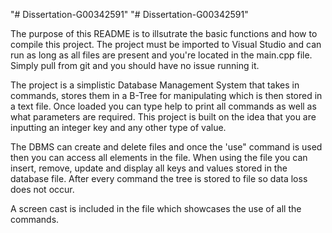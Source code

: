 "# Dissertation-G00342591" 
"# Dissertation-G00342591" 

The purpose of this README is to illsutrate the basic functions and how to compile this project.
The project must be imported to Visual Studio and can run as long as all files are present and you're located in the main.cpp file. Simply pull from git and you should
have no issue running it.

The project is a simplistic Database Management System that takes in commands, stores them in a B-Tree for manipulating which is then stored in a text file.
Once loaded you can type help to print all commands as well as what parameters are required. This project is built on the idea that you are inputting an integer key and any other type of value.

The DBMS can create and delete files and once the 'use" command is used then you can access all elements in the file.
When using the file you can insert, remove, update and display all keys and values stored in the database file. After every command the tree is stored to file so data loss does not occur.

A screen cast is included in the file which showcases the use of all the commands. 
 

